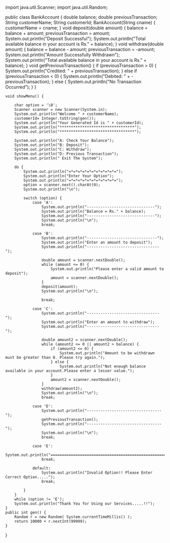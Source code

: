 import java.util.Scanner;
import java.util.Random;

public class BankAccount {
    double balance;
    double previousTransaction;
    String customerName;
    String customerId;
    BankAccount(String cname) {
        customerName = cname;
    }
    void deposit(double amount) {
        balance = balance + amount;
        previousTransaction = amount;
        System.out.println("Deposit Successful");
        System.out.println("Total available balance in your account is Rs." + balance);
    }
    void withdraw(double amount) {
        balance = balance - amount;
        previousTransaction = -amount;
        System.out.println("Amount Successfully Withdrawn");
        System.out.println("Total available balance in your account is Rs." + balance);
    }
    void getPreviousTransaction() {
        if (previousTransaction > 0) {
            System.out.println("Credited: " + previousTransaction);
        } else if (previousTransaction < 0) {
            System.out.println("Debited: " + -previousTransaction);
        } else {
            System.out.println("No Transaction Occurred");
        }
    }

    void showMenu() {

        char option = '\0';
        Scanner scanner = new Scanner(System.in);
        System.out.println("Welcome " + customerName);
        customerId= Integer.toString(gen());
        System.out.println("Your Generated Id is " + customerId);
        System.out.println("*********************************");
        System.out.println("*********************************");

        System.out.println("A: Check Your Balance");
        System.out.println("B: Deposit");
        System.out.println("C: Withdraw");
        System.out.println("D: Previous Transaction");
        System.out.println(" Exit The System");

        do {
            System.out.println("=*=*=*=*=*=*=*=*=*=*=");
            System.out.println("Enter Your Option");
            System.out.println("=*=*=*=*=*=*=*=*=*=*=");
            option = scanner.next().charAt(0);
            System.out.println("\n");

            switch (option) {
                case 'A':
                    System.out.println("------------------------------");
                    System.out.println("Balance = Rs." + balance);
                    System.out.println("------------------------------");
                    System.out.println("\n");
                    break;

                case 'B':
                    System.out.println("-------------------------------");
                    System.out.println("Enter an amount to deposit");
                    System.out.println("--------------------------------");

                    double amount = scanner.nextDouble();
                    while (amount <= 0) {
                        System.out.println("Please enter a valid amount to deposit");
                        amount = scanner.nextDouble();
                    }
                    deposit(amount);
                    System.out.println("\n");

                    break;

                case 'C':
                    System.out.println("--------------------------------");
                    System.out.println("Enter an amount to withdraw");
                    System.out.println("--------------------------------");

                    double amount2 = scanner.nextDouble();
                    while (amount2 <= 0 || amount2 > balance) {
                        if (amount2 <= 0) {
                            System.out.println("Amount to be withdrawn must be greater than 0. Please try again.");
                        } else {
                            System.out.println("Not enough balance available in your account.Please enter a lesser value.");
                        }
                        amount2 = scanner.nextDouble();
                    }
                    withdraw(amount2);
                    System.out.println("\n");
                    break;

                case 'D':
                    System.out.println("---------------------------------");
                    getPreviousTransaction();
                    System.out.println("---------------------------------");
                    System.out.println("\n");
                    break;

                case 'E':
                    System.out.println("===========================================================================");
                    break;

                default:
                    System.out.println("Invalid Option!! Please Enter Correct Option.....");
                    break;

            }
        }
        while (option != 'E');
        System.out.println("Thank You for Using our Services.....!!");
    }
    public int gen() {
        Random r = new Random( System.currentTimeMillis() );
        return 10000 + r.nextInt(99999);
    }
}
